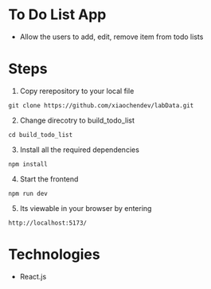 #  To Do List App
- Allow the users to add, edit, remove item from todo lists

# Steps
1. Copy rerepository to your local file
```
git clone https://github.com/xiaochendev/labData.git
```

2. Change direcotry to build_todo_list
```
cd build_todo_list
```

3. Install all the required dependencies
```
npm install
```

4. Start the frontend
```
npm run dev
```

5. Its viewable in your browser by entering

```
http://localhost:5173/
```


# Technologies
- React.js